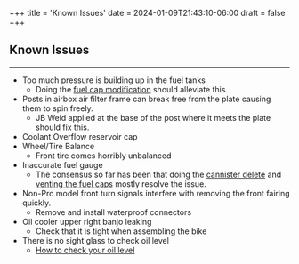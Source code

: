 +++
title = 'Known Issues'
date = 2024-01-09T21:43:10-06:00
draft = false
+++

## Known Issues

---

- Too much pressure is building up in the fuel tanks
  - Doing the [fuel cap modification](/450R/mods/fuel_caps.md) should alleviate this.
- Posts in airbox air filter frame can break free from the plate causing them to spin freely.
  - JB Weld applied at the base of the post where it meets the plate should fix this.
- Coolant Overflow reservoir cap
- Wheel/Tire Balance
  - Front tire comes horribly unbalanced
- Inaccurate fuel gauge
  - The consensus so far has been that doing the [cannister delete](/450R/mods/cannister_delete.md) and [venting the fuel caps](/450R/mods/fuel_caps.md) mostly resolve the issue.
- Non-Pro model front turn signals interfere with removing the front fairing quickly.
  - Remove and install waterproof connectors
- Oil cooler upper right banjo leaking
  - Check that it is tight when assembling the bike
- There is no sight glass to check oil level
  - [How to check your oil level](/450R/mods/engine.md#oil)
